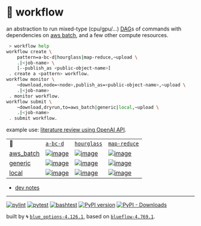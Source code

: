 # 📜 workflow

an abstraction to run mixed-type (cpu/gpu/...) [DAG](https://networkx.org/documentation/stable/reference/classes/digraph.html)s of commands with dependencies on [aws batch](https://aws.amazon.com/batch/), and a few other compute resources.

```bash
 > workflow help
workflow create \
	pattern=a-bc-d|hourglass|map-reduce,~upload \
	.|<job-name> \
	[--publish_as <public-object-name>]
 . create a <pattern> workflow.
workflow monitor \
	~download,node=<node>,publish_as=<public-object-name>,~upload \
	.|<job-name>
 . monitor workflow.
workflow submit \
	~download,dryrun,to=aws_batch|generic|local,~upload \
	.|<job-name>
 . submit workflow.
```

example use: [literature review using OpenAI API](https://github.com/kamangir/openai-commands/tree/main/openai_commands/literature_review).

|   |   |   |   |
| --- | --- | --- | --- |
| 📜 | [`a-bc-d`](./patterns/a-bc-d.dot) | [`hourglass`](./patterns/hourglass.dot) | [`map-reduce`](./patterns/map-reduce.dot) |
| [aws_batch](./runners/aws_batch.py) | [![image](https://kamangir-public.s3.ca-central-1.amazonaws.com/aws_batch-a-bc-d/workflow.gif?raw=true&random=4g0691UJDrDbrqim)](https://kamangir-public.s3.ca-central-1.amazonaws.com/aws_batch-a-bc-d/workflow.gif?raw=true&random=4g0691UJDrDbrqim) | [![image](https://kamangir-public.s3.ca-central-1.amazonaws.com/aws_batch-hourglass/workflow.gif?raw=true&random=u8koMZBMXOsbsIFg)](https://kamangir-public.s3.ca-central-1.amazonaws.com/aws_batch-hourglass/workflow.gif?raw=true&random=u8koMZBMXOsbsIFg) | [![image](https://kamangir-public.s3.ca-central-1.amazonaws.com/aws_batch-map-reduce/workflow.gif?raw=true&random=c4iMUpdiwaWkwTr2)](https://kamangir-public.s3.ca-central-1.amazonaws.com/aws_batch-map-reduce/workflow.gif?raw=true&random=c4iMUpdiwaWkwTr2) |
| [generic](./runners/generic.py) | [![image](https://kamangir-public.s3.ca-central-1.amazonaws.com/generic-a-bc-d/workflow.gif?raw=true&random=vyXLe2KYpIQCB7Z0)](https://kamangir-public.s3.ca-central-1.amazonaws.com/generic-a-bc-d/workflow.gif?raw=true&random=vyXLe2KYpIQCB7Z0) | [![image](https://kamangir-public.s3.ca-central-1.amazonaws.com/generic-hourglass/workflow.gif?raw=true&random=PpLLMXewMHQIIvOx)](https://kamangir-public.s3.ca-central-1.amazonaws.com/generic-hourglass/workflow.gif?raw=true&random=PpLLMXewMHQIIvOx) | [![image](https://kamangir-public.s3.ca-central-1.amazonaws.com/generic-map-reduce/workflow.gif?raw=true&random=W0iGphgPOpxpWOtQ)](https://kamangir-public.s3.ca-central-1.amazonaws.com/generic-map-reduce/workflow.gif?raw=true&random=W0iGphgPOpxpWOtQ) |
| [local](./runners/local.py) | [![image](https://kamangir-public.s3.ca-central-1.amazonaws.com/local-a-bc-d/workflow.gif?raw=true&random=bAhdst2LaSrRcea2)](https://kamangir-public.s3.ca-central-1.amazonaws.com/local-a-bc-d/workflow.gif?raw=true&random=bAhdst2LaSrRcea2) | [![image](https://kamangir-public.s3.ca-central-1.amazonaws.com/local-hourglass/workflow.gif?raw=true&random=A2fGNt2cFV3QGtSL)](https://kamangir-public.s3.ca-central-1.amazonaws.com/local-hourglass/workflow.gif?raw=true&random=A2fGNt2cFV3QGtSL) | [![image](https://kamangir-public.s3.ca-central-1.amazonaws.com/local-map-reduce/workflow.gif?raw=true&random=a5pG9AlAnuLzbwWY)](https://kamangir-public.s3.ca-central-1.amazonaws.com/local-map-reduce/workflow.gif?raw=true&random=a5pG9AlAnuLzbwWY) |

- [dev notes](https://arash-kamangir.medium.com/%EF%B8%8F-openai-experiments-54-e49117dc69ef)

---


[![pylint](https://github.com/kamangir/notebooks-and-scripts/actions/workflows/pylint.yml/badge.svg)](https://github.com/kamangir/notebooks-and-scripts/actions/workflows/pylint.yml) [![pytest](https://github.com/kamangir/notebooks-and-scripts/actions/workflows/pytest.yml/badge.svg)](https://github.com/kamangir/notebooks-and-scripts/actions/workflows/pytest.yml) [![bashtest](https://github.com/kamangir/notebooks-and-scripts/actions/workflows/bashtest.yml/badge.svg)](https://github.com/kamangir/notebooks-and-scripts/actions/workflows/bashtest.yml) [![PyPI version](https://img.shields.io/pypi/v/notebooks-and-scripts.svg)](https://pypi.org/project/notebooks-and-scripts/) [![PyPI - Downloads](https://img.shields.io/pypi/dd/notebooks-and-scripts)](https://pypistats.org/packages/notebooks-and-scripts)

built by 🌀 [`blue_options-4.126.1`](https://github.com/kamangir/awesome-bash-cli), based on [`blueflow-4.769.1`](https://github.com/kamangir/notebooks-and-scripts).
